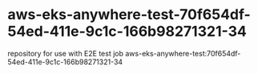 # aws-eks-anywhere-test-70f654df-54ed-411e-9c1c-166b98271321-34
repository for use with E2E test job aws-eks-anywhere-test:70f654df-54ed-411e-9c1c-166b98271321-34

